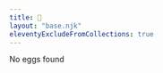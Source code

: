 ```yaml
---
title: 🥚
layout: "base.njk"
eleventyExcludeFromCollections: true
---
```

<section class="v-center">
	<article class="page-wrapper">
		<p id="eggs">No eggs found</p>
		<p id="missing"></p>
	</article>
</section>
<script>
	window.onload = function() {
		const eggs = window.eggs().length
		if (eggs > 0) {
			document.getElementById('eggs').innerHTML = '🥚'.repeat(eggs)
		}
		document.getElementById('missing').innerHTML = 5 > eggs ? `${5 - eggs} left` : 'You found all of them'
	}
</script>